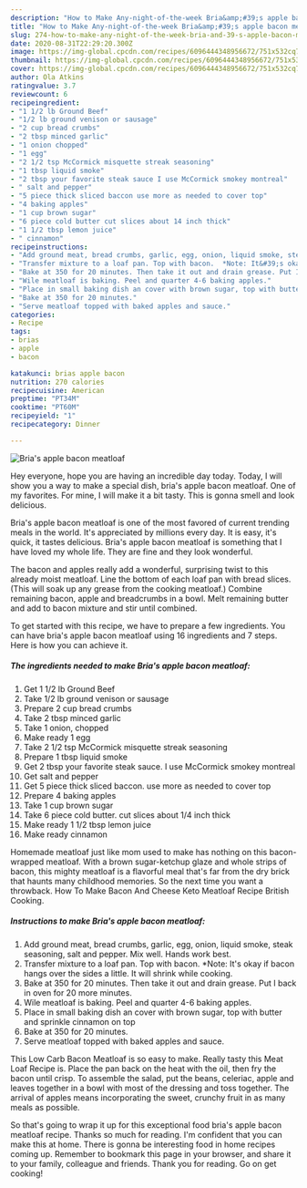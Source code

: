 ```yaml
---
description: "How to Make Any-night-of-the-week Bria&amp;#39;s apple bacon meatloaf"
title: "How to Make Any-night-of-the-week Bria&amp;#39;s apple bacon meatloaf"
slug: 274-how-to-make-any-night-of-the-week-bria-and-39-s-apple-bacon-meatloaf
date: 2020-08-31T22:29:20.300Z
image: https://img-global.cpcdn.com/recipes/6096444348956672/751x532cq70/brias-apple-bacon-meatloaf-recipe-main-photo.jpg
thumbnail: https://img-global.cpcdn.com/recipes/6096444348956672/751x532cq70/brias-apple-bacon-meatloaf-recipe-main-photo.jpg
cover: https://img-global.cpcdn.com/recipes/6096444348956672/751x532cq70/brias-apple-bacon-meatloaf-recipe-main-photo.jpg
author: Ola Atkins
ratingvalue: 3.7
reviewcount: 6
recipeingredient:
- "1 1/2 lb Ground Beef"
- "1/2 lb ground venison or sausage"
- "2 cup bread crumbs"
- "2 tbsp minced garlic"
- "1 onion chopped"
- "1 egg"
- "2 1/2 tsp McCormick misquette streak seasoning"
- "1 tbsp liquid smoke"
- "2 tbsp your favorite steak sauce I use McCormick smokey montreal"
- " salt and pepper"
- "5 piece thick sliced baccon use more as needed to cover top"
- "4 baking apples"
- "1 cup brown sugar"
- "6 piece cold butter cut slices about 14 inch thick"
- "1 1/2 tbsp lemon juice"
- " cinnamon"
recipeinstructions:
- "Add ground meat, bread crumbs, garlic, egg, onion, liquid smoke, steak seasoning, salt and pepper. Mix well.  Hands work best."
- "Transfer mixture to a loaf pan. Top with bacon.  *Note: It&#39;s okay if bacon hangs over the sides a little. It will shrink while cooking."
- "Bake at 350 for 20 minutes. Then take it out and drain grease. Put I back in oven for 20 more minutes."
- "Wile meatloaf is baking. Peel and quarter 4-6 baking apples."
- "Place in small baking dish an cover with brown sugar, top with butter and sprinkle cinnamon on top"
- "Bake at 350 for 20 minutes."
- "Serve meatloaf topped with baked apples and sauce."
categories:
- Recipe
tags:
- brias
- apple
- bacon

katakunci: brias apple bacon 
nutrition: 270 calories
recipecuisine: American
preptime: "PT34M"
cooktime: "PT60M"
recipeyield: "1"
recipecategory: Dinner

---
```



![Bria&#39;s apple bacon meatloaf](https://img-global.cpcdn.com/recipes/6096444348956672/751x532cq70/brias-apple-bacon-meatloaf-recipe-main-photo.jpg)

Hey everyone, hope you are having an incredible day today. Today, I will show you a way to make a special dish, bria&#39;s apple bacon meatloaf. One of my favorites. For mine, I will make it a bit tasty. This is gonna smell and look delicious.

Bria&#39;s apple bacon meatloaf is one of the most favored of current trending meals in the world. It's appreciated by millions every day. It is easy, it's quick, it tastes delicious. Bria&#39;s apple bacon meatloaf is something that I have loved my whole life. They are fine and they look wonderful.

The bacon and apples really add a wonderful, surprising twist to this already moist meatloaf. Line the bottom of each loaf pan with bread slices. (This will soak up any grease from the cooking meatloaf.) Combine remaining bacon, apple and breadcrumbs in a bowl. Melt remaining butter and add to bacon mixture and stir until combined.


To get started with this recipe, we have to prepare a few ingredients. You can have bria&#39;s apple bacon meatloaf using 16 ingredients and 7 steps. Here is how you can achieve it.

##### The ingredients needed to make Bria&#39;s apple bacon meatloaf:

1. Get 1 1/2 lb Ground Beef
1. Take 1/2 lb ground venison or sausage
1. Prepare 2 cup bread crumbs
1. Take 2 tbsp minced garlic
1. Take 1 onion, chopped
1. Make ready 1 egg
1. Take 2 1/2 tsp McCormick misquette streak seasoning
1. Prepare 1 tbsp liquid smoke
1. Get 2 tbsp your favorite steak sauce. I use McCormick smokey montreal
1. Get  salt and pepper
1. Get 5 piece thick sliced baccon. use more as needed to cover top
1. Prepare 4 baking apples
1. Take 1 cup brown sugar
1. Take 6 piece cold butter. cut slices about 1/4 inch thick
1. Make ready 1 1/2 tbsp lemon juice
1. Make ready  cinnamon


Homemade meatloaf just like mom used to make has nothing on this bacon-wrapped meatloaf. With a brown sugar-ketchup glaze and whole strips of bacon, this mighty meatloaf is a flavorful meal that&#39;s far from the dry brick that haunts many childhood memories. So the next time you want a throwback. How To Make Bacon And Cheese Keto Meatloaf Recipe British Cooking. 

##### Instructions to make Bria&#39;s apple bacon meatloaf:

1. Add ground meat, bread crumbs, garlic, egg, onion, liquid smoke, steak seasoning, salt and pepper. Mix well.  Hands work best.
1. Transfer mixture to a loaf pan. Top with bacon.  *Note: It&#39;s okay if bacon hangs over the sides a little. It will shrink while cooking.
1. Bake at 350 for 20 minutes. Then take it out and drain grease. Put I back in oven for 20 more minutes.
1. Wile meatloaf is baking. Peel and quarter 4-6 baking apples.
1. Place in small baking dish an cover with brown sugar, top with butter and sprinkle cinnamon on top
1. Bake at 350 for 20 minutes.
1. Serve meatloaf topped with baked apples and sauce.


This Low Carb Bacon Meatloaf is so easy to make. Really tasty this Meat Loaf Recipe is. Place the pan back on the heat with the oil, then fry the bacon until crisp. To assemble the salad, put the beans, celeriac, apple and leaves together in a bowl with most of the dressing and toss together. The arrival of apples means incorporating the sweet, crunchy fruit in as many meals as possible. 

So that's going to wrap it up for this exceptional food bria&#39;s apple bacon meatloaf recipe. Thanks so much for reading. I'm confident that you can make this at home. There is gonna be interesting food in home recipes coming up. Remember to bookmark this page in your browser, and share it to your family, colleague and friends. Thank you for reading. Go on get cooking!
